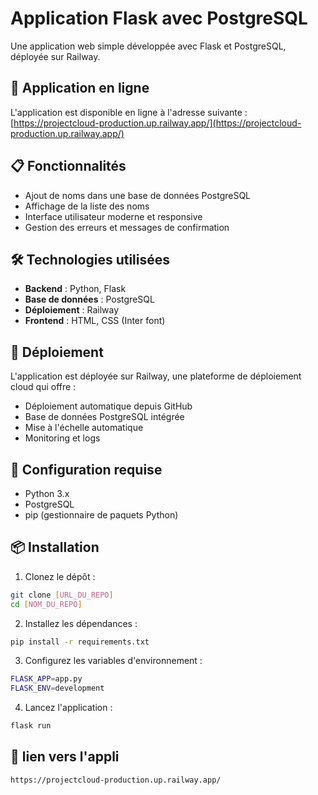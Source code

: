 # Application Flask avec PostgreSQL

Une application web simple développée avec Flask et PostgreSQL, déployée sur Railway.

## 🚀 Application en ligne

L'application est disponible en ligne à l'adresse suivante :
[https://projectcloud-production.up.railway.app/](https://projectcloud-production.up.railway.app/)

## 📋 Fonctionnalités

- Ajout de noms dans une base de données PostgreSQL
- Affichage de la liste des noms
- Interface utilisateur moderne et responsive
- Gestion des erreurs et messages de confirmation

## 🛠️ Technologies utilisées

- **Backend** : Python, Flask
- **Base de données** : PostgreSQL
- **Déploiement** : Railway
- **Frontend** : HTML, CSS (Inter font)

## 🚀 Déploiement

L'application est déployée sur Railway, une plateforme de déploiement cloud qui offre :
- Déploiement automatique depuis GitHub
- Base de données PostgreSQL intégrée
- Mise à l'échelle automatique
- Monitoring et logs

## 🔧 Configuration requise

- Python 3.x
- PostgreSQL
- pip (gestionnaire de paquets Python)

## 📦 Installation

1. Clonez le dépôt :
```bash
git clone [URL_DU_REPO]
cd [NOM_DU_REPO]
```

2. Installez les dépendances :
```bash
pip install -r requirements.txt
```

3. Configurez les variables d'environnement :
```bash
FLASK_APP=app.py
FLASK_ENV=development
```

4. Lancez l'application :
```bash
flask run
```


## 📝 lien vers l'appli
```bash
https://projectcloud-production.up.railway.app/
```



